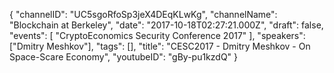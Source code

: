 {
    "channelID": "UC5sgoRfoSp3jeX4DEqKLwKg",
    "channelName": "Blockchain at Berkeley",
    "date": "2017-10-18T02:27:21.000Z",
    "draft": false,
    "events": [
        "CryptoEconomics Security Conference 2017"
    ],
    "speakers": ["Dmitry Meshkov"],
    "tags": [],
    "title": "CESC2017 - Dmitry Meshkov - On Space-Scare Economy",
    "youtubeID": "gBy-pu1kzdQ"
}

